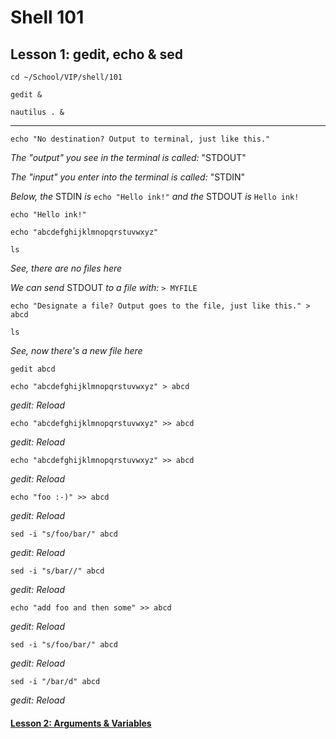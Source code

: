 # Shell 101
## Lesson 1: gedit, echo & sed

`cd ~/School/VIP/shell/101`

`gedit &`

`nautilus . &`

___

`echo "No destination? Output to terminal, just like this."`

*The "output" you see in the terminal is called:* "STDOUT"

*The "input" you enter into the terminal is called:* "STDIN"

*Below, the* STDIN *is* `echo "Hello ink!"` *and the* STDOUT *is* `Hello ink!`

`echo "Hello ink!"`

`echo "abcdefghijklmnopqrstuvwxyz"`

`ls`

*See, there are no files here*

*We can send* STDOUT *to a file with:* `> MYFILE`

`echo "Designate a file? Output goes to the file, just like this." > abcd`

`ls`

*See, now there's a new file here*

`gedit abcd`

`echo "abcdefghijklmnopqrstuvwxyz" > abcd`

*gedit: Reload*

`echo "abcdefghijklmnopqrstuvwxyz" >> abcd`

*gedit: Reload*

`echo "abcdefghijklmnopqrstuvwxyz" >> abcd`

*gedit: Reload*

`echo "foo :-)" >> abcd`

*gedit: Reload*

`sed -i "s/foo/bar/" abcd`

*gedit: Reload*

`sed -i "s/bar//" abcd`

*gedit: Reload*

`echo "add foo and then some" >> abcd`

*gedit: Reload*

`sed -i "s/foo/bar/" abcd`

*gedit: Reload*

`sed -i "/bar/d" abcd`

*gedit: Reload*

#### [Lesson 2: Arguments & Variables](https://github.com/inkVerb/vip/blob/master/101-shell/Lesson-02.md)
